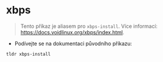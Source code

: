 # xbps

> Tento příkaz je aliasem pro `xbps-install`.
> Více informací: <https://docs.voidlinux.org/xbps/index.html>.

- Podívejte se na dokumentaci původního příkazu:

`tldr xbps-install`
